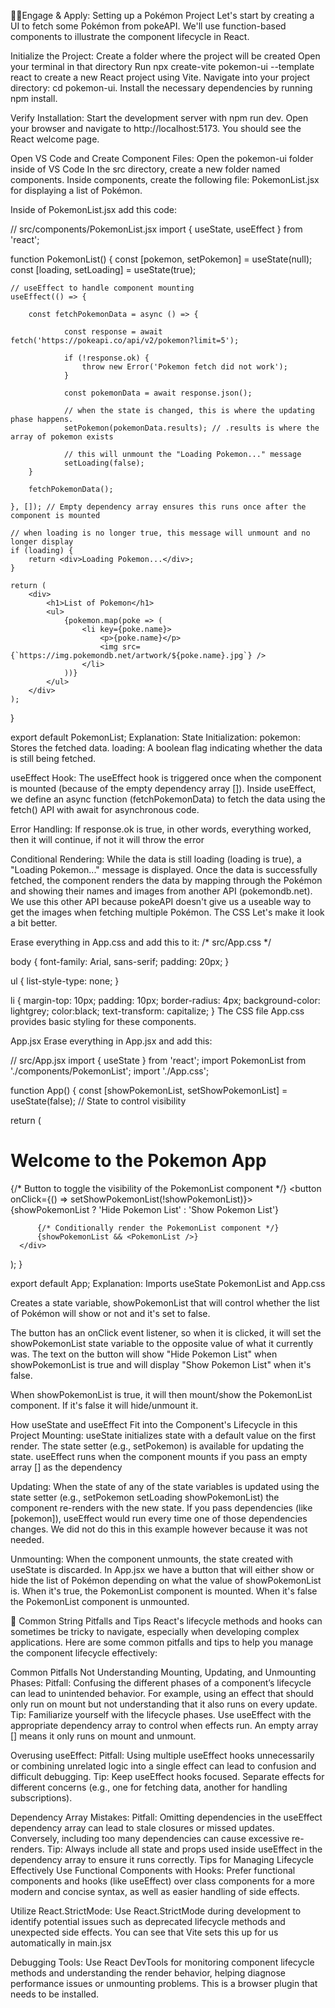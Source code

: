 🧠📓Engage & Apply: Setting up a Pokémon Project 
Let's start by creating a UI to fetch some Pokémon from pokeAPI.  We'll use function-based components to illustrate the component lifecycle in React.

Initialize the Project:
Create a folder where the project will be created
Open your terminal in that directory
Run npx create-vite pokemon-ui --template react to create a new React project using Vite.
Navigate into your project directory: cd pokemon-ui.
Install the necessary dependencies by running npm install.

Verify Installation:
Start the development server with npm run dev.
Open your browser and navigate to http://localhost:5173. You should see the React welcome page.

Open VS Code and Create Component Files:
Open the pokemon-ui folder inside of VS Code
In the src directory, create a new folder named components.
Inside components, create the following file:
PokemonList.jsx for displaying a list of Pokémon.


Inside of PokemonList.jsx add this code:

// src/components/PokemonList.jsx
import { useState, useEffect } from 'react';

function PokemonList() {
    const [pokemon, setPokemon] = useState(null);
    const [loading, setLoading] = useState(true);

    // useEffect to handle component mounting
    useEffect(() => {

        const fetchPokemonData = async () => {
        
                const response = await fetch('https://pokeapi.co/api/v2/pokemon?limit=5');

                if (!response.ok) {
                    throw new Error('Pokemon fetch did not work');
                }

                const pokemonData = await response.json();

                // when the state is changed, this is where the updating phase happens. 
                setPokemon(pokemonData.results); // .results is where the array of pokemon exists
                
                // this will unmount the "Loading Pokemon..." message
                setLoading(false); 
        }

        fetchPokemonData();        

    }, []); // Empty dependency array ensures this runs once after the component is mounted

    // when loading is no longer true, this message will unmount and no longer display
    if (loading) {
        return <div>Loading Pokemon...</div>;
    }

    return (
        <div>
            <h1>List of Pokemon</h1>
            <ul>
                {pokemon.map(poke => (
                    <li key={poke.name}>
                        <p>{poke.name}</p>
                        <img src={`https://img.pokemondb.net/artwork/${poke.name}.jpg`} />
                    </li>
                ))}
            </ul>
        </div>
    );
}

export default PokemonList;
Explanation:
State Initialization:
pokemon: Stores the fetched data.
loading: A boolean flag indicating whether the data is still being fetched.

useEffect Hook:
The useEffect hook is triggered once when the component is mounted (because of the empty dependency array []).
Inside useEffect, we define an async function (fetchPokemonData) to fetch the data using the fetch() API with await for asynchronous code.

Error Handling:
If response.ok is true, in other words, everything worked, then it will continue, if not it will throw the error

Conditional Rendering:
While the data is still loading (loading is true), a "Loading Pokemon..." message is displayed.
Once the data is successfully fetched, the component renders the data by mapping through the Pokémon and showing their names and images from another API (pokemondb.net).  We use this other API because pokeAPI doesn't give us a useable way to get the images when fetching multiple Pokémon.
The CSS
Let's make it look a bit better.

Erase everything in App.css and add this to it:
/* src/App.css */

body {
  font-family: Arial, sans-serif;
  padding: 20px;
}

ul {
  list-style-type: none;
}

li {
  margin-top: 10px;
  padding: 10px;
  border-radius: 4px;
  background-color: lightgrey;
  color:black;
  text-transform: capitalize;
}
The CSS file App.css provides basic styling for these components.

App.jsx
Erase everything in App.jsx and add this:

// src/App.jsx
import { useState } from 'react';
import PokemonList from './components/PokemonList';
import './App.css';

function App() {
  const [showPokemonList, setShowPokemonList] = useState(false); // State to control visibility

  return (
      <div className="App">
          <h1>Welcome to the Pokemon App</h1>
          {/* Button to toggle the visibility of the PokemonList component */}
          <button onClick={() => setShowPokemonList(!showPokemonList)}>
              {showPokemonList ? 'Hide Pokemon List' : 'Show Pokemon List'}
          </button>

          {/* Conditionally render the PokemonList component */}
          {showPokemonList && <PokemonList />}
      </div>
  );
}

export default App;
Explanation:
Imports useState  PokemonList and App.css

Creates a state variable, showPokemonList that will control whether the list of Pokémon will show or not and it's set to false.

The button has an onClick event listener, so when it is clicked, it will set the showPokemonList state variable to the opposite value of what it currently was.  The text on the button will show "Hide Pokemon List" when showPokemonList is true and will display "Show Pokemon List" when it's false.

When showPokemonList is true, it will then mount/show the PokemonList component.  If it's false it will hide/unmount it.


How useState and useEffect Fit into the Component's Lifecycle in this Project
Mounting:
useState initializes state with a default value on the first render.
The state setter (e.g., setPokemon) is available for updating the state.
useEffect runs when the component mounts if you pass an empty array [] as the dependency

Updating:
When the state of any of the state variables is updated using the state setter (e.g., setPokemon  setLoading showPokemonList) the component re-renders with the new state.
If you pass dependencies (like [pokemon]), useEffect would run every time one of those dependencies changes.  We did not do this in this example however because it was not needed.

Unmounting:
When the component unmounts, the state created with useState is discarded.
In App.jsx we have a button that will either show or hide the list of Pokémon depending on what the value of showPokemonList is.  When it's true, the PokemonList component is mounted.  When it's false the PokemonList component is unmounted.


🛑 Common String Pitfalls and Tips
React's lifecycle methods and hooks can sometimes be tricky to navigate, especially when developing complex applications. Here are some common pitfalls and tips to help you manage the component lifecycle effectively:

Common Pitfalls
Not Understanding Mounting, Updating, and Unmounting Phases:
Pitfall: Confusing the different phases of a component’s lifecycle can lead to unintended behavior. For example, using an effect that should only run on mount but not understanding that it also runs on every update.
Tip: Familiarize yourself with the lifecycle phases. Use useEffect with the appropriate dependency array to control when effects run. An empty array [] means it only runs on mount and unmount.

Overusing useEffect:
Pitfall: Using multiple useEffect hooks unnecessarily or combining unrelated logic into a single effect can lead to confusion and difficult debugging.
Tip: Keep useEffect hooks focused. Separate effects for different concerns (e.g., one for fetching data, another for handling subscriptions).

Dependency Array Mistakes:
Pitfall: Omitting dependencies in the useEffect dependency array can lead to stale closures or missed updates. Conversely, including too many dependencies can cause excessive re-renders.
Tip: Always include all state and props used inside useEffect in the dependency array to ensure it runs correctly. 
Tips for Managing Lifecycle Effectively
Use Functional Components with Hooks:
Prefer functional components and hooks (like useEffect) over class components for a more modern and concise syntax, as well as easier handling of side effects.

Utilize React.StrictMode:
Use React.StrictMode during development to identify potential issues such as deprecated lifecycle methods and unexpected side effects.  You can see that Vite sets this up for us automatically in main.jsx

Debugging Tools:
Use React DevTools for monitoring component lifecycle methods and understanding the render behavior, helping diagnose performance issues or unmounting problems.  This is a browser plugin that needs to be installed.
